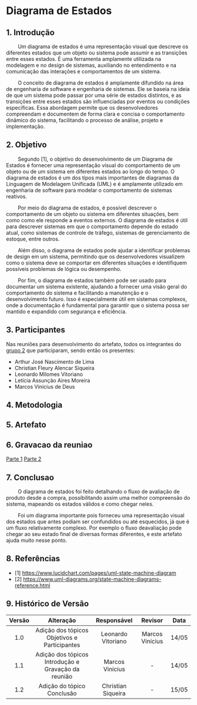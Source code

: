 # Diagrama de Estados

## 1. Introdução


&emsp;&emsp; Um diagrama de estados é uma representação visual que descreve os diferentes estados que um objeto ou sistema pode assumir e as transições entre esses estados. É uma ferramenta amplamente utilizada na modelagem e no design de sistemas, auxiliando no entendimento e na comunicação das interações e comportamentos de um sistema.

&emsp;&emsp; O conceito de diagrama de estados é amplamente difundido na área de engenharia de software e engenharia de sistemas. Ele se baseia na ideia de que um sistema pode passar por uma série de estados distintos, e as transições entre esses estados são influenciadas por eventos ou condições específicas. Essa abordagem permite que os desenvolvedores compreendam e documentem de forma clara e concisa o comportamento dinâmico do sistema, facilitando o processo de análise, projeto e implementação.

## 2. Objetivo

&emsp;&emsp; Segundo [1], o objetivo do desenvolvimento de um Diagrama de Estados é fornecer uma representação visual do comportamento de um objeto ou de um sistema em diferentes estados ao longo do tempo. O diagrama de estados é um dos tipos mais importantes de diagramas da Linguagem de Modelagem Unificada (UML) e é amplamente utilizado em engenharia de software para modelar o comportamento de sistemas reativos.

&emsp;&emsp; Por meio do diagrama de estados, é possível descrever o comportamento de um objeto ou sistema em diferentes situações, bem como como ele responde a eventos externos. O diagrama de estados é útil para descrever sistemas em que o comportamento depende do estado atual, como sistemas de controle de tráfego, sistemas de gerenciamento de estoque, entre outros.

&emsp;&emsp; Além disso, o diagrama de estados pode ajudar a identificar problemas de design em um sistema, permitindo que os desenvolvedores visualizem como o sistema deve se comportar em diferentes situações e identifiquem possíveis problemas de lógica ou desempenho.

&emsp;&emsp; Por fim, o diagrama de estados também pode ser usado para documentar um sistema existente, ajudando a fornecer uma visão geral do comportamento do sistema e facilitando a manutenção e o desenvolvimento futuro. Isso é especialmente útil em sistemas complexos, onde a documentação é fundamental para garantir que o sistema possa ser mantido e expandido com segurança e eficiência.

## 3. Participantes

Nas reuniões para desenvolvimento do artefato, todos os integrantes do [grupo 2](https://unbarqdsw2023-1.github.io/2023.1_G2_ProjetoMercadoLivre/#/Modelagem/AtaReuniao_0205?id=_3-decis%c3%b5es) que participaram, sendo então os presentes:

- Arthur José Nascimento de Lima
- Christian Fleury Alencar Siqueira
- Leonardo Milomes Vitoriano
- Letícia Assunção Aires Moreira
- Marcos Vinicius de Deus

## 4. Metodologia

## 5. Artefato 

## 6. Gravacao da reuniao

[Parte 1](https://youtu.be/akzOE3aZSD8)
[Parte 2](https://youtu.be/4zM3j9VmZQY)

## 7. Conclusao
&emsp;&emsp; O diagrama de estados foi feito detalhando o fluxo de avaliação de produto desde a compra, possíbilitando assim uma melhor compreensão do sistema, mapeando os estados válidos e como chegar neles.

&emsp;&emsp; Foi um diagrama importante pois forneceu uma representação visual dos estados que antes podiam ser confundidos ou até esquecidos, já que é um fluxo relativamente complexo. Por exemplo o fluxo deavaliação pode chegar ao seu estado final de diversas formas diferentes, e este artefato ajuda muito nesse ponto.

## 8. Referências

- [1] https://www.lucidchart.com/pages/uml-state-machine-diagram
- [2] https://www.uml-diagrams.org/state-machine-diagrams-reference.html

## 9. Histórico de Versão

| Versão |      Alteração       |                Responsável                 |    Revisor    | Data  |
| :----: | :------------------: | :----------------------------------------: | :-----------: | :---: | 
| 1.0 | Adição dos tópicos Objetivos e Participantes  | Leonardo Vitoriano | Marcos Vinícius | 14/05 |
| 1.1 | Adição dos tópicos Introdução e Gravação da reunião  | Marcos Vinícius | - | 14/05 |
| 1.2 | Adição do tópico Conclusão  | Christian Siqueira | - | 15/05 |